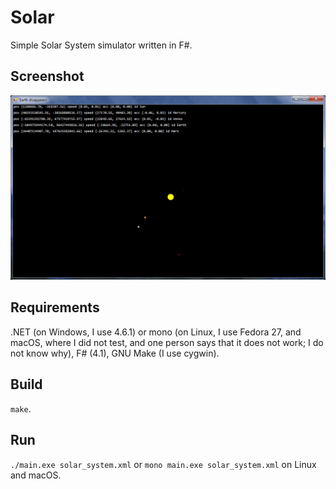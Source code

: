 # Solar

Simple Solar System simulator written in F#.

## Screenshot

![Screenshot](screenshot.jpg)

## Requirements

.NET (on Windows, I use 4.6.1) or mono (on Linux, I use Fedora 27, and macOS, where I did not test, and one person says that it does not work; I do not know why), F# (4.1), GNU Make (I use cygwin).

## Build

`make`.

## Run

`./main.exe solar_system.xml` or `mono main.exe solar_system.xml` on Linux and macOS.
